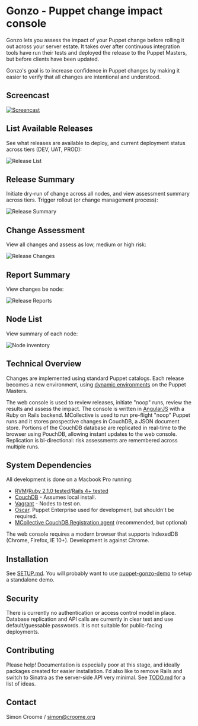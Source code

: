 # Gonzo - Puppet change impact console

Gonzo lets you assess the impact of your Puppet change before rolling it out across your server estate.  It takes over after continuous integration tools have run their tests and deployed the release to the Puppet Masters, but before clients have been updated.

Gonzo's goal is to increase confidence in Puppet changes by making it easier to verify that all changes are intentional and understood.

## Screencast

[![Screencast](https://github.com/croomes/gonzo/raw/master/screenshots/screencast.jpg)](http://vimeo.com/91069749)

## List Available Releases

See what releases are available to deploy, and current deployment status across tiers (DEV, UAT, PROD):

![Release List](https://github.com/croomes/gonzo/raw/master/screenshots/main.jpg)

## Release Summary

Initiate dry-run of change across all nodes, and view assessment summary across tiers.  Trigger rollout (or change management process):

![Release Summary](https://github.com/croomes/gonzo/raw/master/screenshots/release.jpg)

## Change Assessment

View all changes and assess as low, medium or high risk:

![Release Changes](https://github.com/croomes/gonzo/raw/master/screenshots/changes.jpg)

## Report Summary

View changes be node:

![Release Reports](https://github.com/croomes/gonzo/raw/master/screenshots/reports.jpg)

## Node List

View summary of each node:

![Node inventory](https://github.com/croomes/gonzo/raw/master/screenshots/nodes.jpg)

## Technical Overview

Changes are implemented using standard Puppet catalogs.  Each release becomes a new environment, using [dynamic environments](http://puppetlabs.com/blog/git-workflow-and-puppet-environments) on the Puppet Masters.

The web console is used to review releases, initiate "noop" runs, review the results and assess the impact.  The console is written in [AngularJS](http://angularjs.org/) with a Ruby on Rails backend.  MCollective is used to run pre-flight "noop" Puppet runs and it stores prospective changes in CouchDB, a JSON document store.  Portions of the CouchDB database are replicated in real-time to the browser using PouchDB, allowing instant updates to the web console.  Replication is bi-directional: risk assessments are remembered across multiple runs.

## System Dependencies

All development is done on a Macbook Pro running:
* [RVM](https://rvm.io/)/[Ruby 2.1.0 tested](https://www.ruby-lang.org)/[Rails 4+ tested](http://rubyonrails.org/)
* [CouchDB](http://couchdb.apache.org/) - Assumes local install.
* [Vagrant](http://www.vagrantup.com/) - Nodes to test on.
* [Oscar](https://github.com/adrienthebo/oscar).  Puppet Enterprise used for development, but shouldn't be required.
* [MCollective CouchDB Registration agent](https://github.com/croomes/marionette-collective/blob/master/plugins/mcollective/agent/registration.rb) (recommended, but optional)

The web console requires a modern browser that supports IndexedDB (Chrome, Firefox, IE 10+).  Development is against Chrome.

## Installation

See [SETUP.md](https://github.com/croomes/gonzo/blob/master/SETUP.md).  You will probably want to use [puppet-gonzo-demo](https://github.com/croomes/puppet-gonzo-demo) to setup a standalone demo.

## Security

There is currently no authentication or access control model in place.  Database replication and API calls are currently in clear text and use default/guessable passwords.  It is not suitable for public-facing deployments.

## Contributing

Please help!  Documentation is especially poor at this stage, and ideally packages created for easier installation.  I'd also like to remove Rails and switch to Sinatra as the server-side API very minimal.  See [TODO.md](https://github.com/croomes/gonzo/blob/master/TODO.md) for a list of ideas.

## Contact

Simon Croome / simon@croome.org